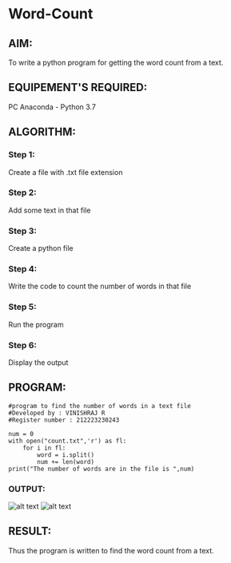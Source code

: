 # Word-Count
## AIM:
To write a python program for getting the word count from a text.
## EQUIPEMENT'S REQUIRED: 
PC
Anaconda - Python 3.7
## ALGORITHM: 
### Step 1:
Create a file with .txt file extension
### Step 2: 
Add some text in that file
### Step 3: 
Create a python file
### Step 4:  
Write the code to count the number of words in that file
### Step 5: 
Run the program
### Step 6: 
Display the output
## PROGRAM:
```
#program to find the number of words in a text file
#Developed by : VINISHRAJ R
#Register number : 212223230243

num = 0
with open("count.txt",'r') as fl:
    for i in fl:
        word = i.split()
        num += len(word)
print("The number of words are in the file is ",num)
```
### OUTPUT:
![alt text](<Screenshot 2024-05-12 144635.png>)
![alt text](<Screenshot 2024-05-12 144244.png>)
## RESULT:
Thus the program is written to find the word count from a text.
